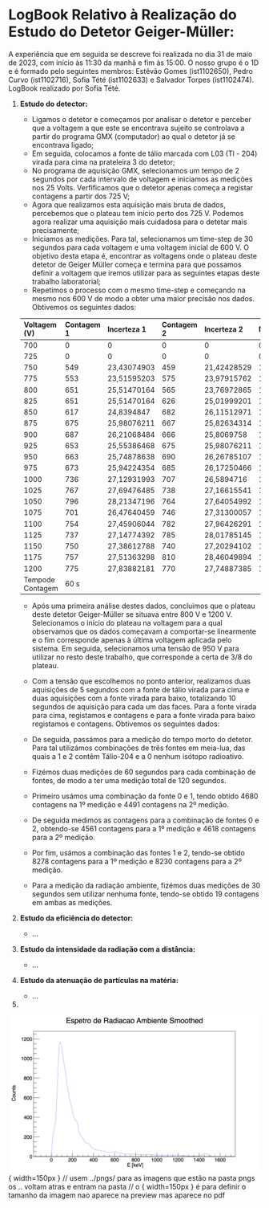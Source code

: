 # LogBook Relativo à Realização do Estudo do Detetor Geiger-Müller:

A experiência que em seguida se descreve foi realizada no dia 31 de maio de 2023, com início às 11:30 da manhã e fim às 15:00. O nosso grupo é o 1D e é formado pelo seguintes membros: Estêvão Gomes (ist1102650), Pedro Curvo (ist1102716), Sofia Tété (ist1102633) e Salvador Torpes (ist1102474). LogBook realizado por Sofia Tété.

1. **Estudo do detector:**
   - Ligamos o detetor e começamos por analisar o detetor e perceber que a voltagem a que este se encontrava sujeito se controlava a partir do programa GMX (computador) ao qual o detetor já se encontrava ligado;
   - Em seguida, colocamos a fonte de tálio marcada com L03 (Tl - 204) virada para cima na prateleira 3 do detetor;
   - No programa de aquisição GMX, selecionamos um tempo de 2 segundos por cada intervalo de voltagem e iniciamos as medições nos 25 Volts. Verfificamos que o detetor apenas começa a registar contagens a partir dos 725 V;
   - Agora que realizamos esta aquisição mais bruta de dados, percebemos que o plateau tem inicio perto dos 725 V. Podemos agora realizar uma aquisição mais cuidadosa para o detetar mais precisamente;
   - Iniciamos as medições. Para tal, selecionamos um time-step de 30 segundos para cada voltagem e uma voltagem inicial de 600 V. O objetivo desta etapa é, encontrar as voltagens onde o plateau deste detetor de Geiger Müller começa e termina para que possamos definir a voltagem que iremos utilizar para as seguintes etapas deste trabalho laboratorial;
   - Repetimos o processo com o mesmo time-step e começando na mesmo nos 600 V de modo a obter uma maior precisão nos dados. Obtivemos os seguintes dados:

   | Voltagem (V)     | Contagem 1 | Incerteza 1 | Contagem 2 | Incerteza 2 | N    | dN          | Taxa        | Incerteza da Taxa | True Rate   | d(True Rate) |
   |------------------|------------|-------------|------------|-------------|------|-------------|-------------|-------------------|-------------|--------------|
   | 700              | 0          | 0           | 0          | 0           | 0    | 0           | 0           | 0                 | 0           | 0,157631974  |
   | 725              | 0          | 0           | 0          | 0           | 0    | 0           | 0           | 0                 | 0           | 0,157631974  |
   | 750              | 549        | 23,43074903 | 459        | 21,42428529 | 1008 | 44,85503431 | 16,8        | 0,747583905       | 17,14850345 | 0,811944756  |
   | 775              | 553        | 23,51595203 | 575        | 23,97915762 | 1128 | 47,49510965 | 18,8        | 0,791585161       | 19,43641234 | 0,864498529  |
   | 800              | 651        | 25,51470164 | 565        | 23,76972865 | 1216 | 49,28443029 | 20,26666667 | 0,821407172       | 21,13715965 | 0,901040066  |
   | 825              | 651        | 25,51470164 | 626        | 25,01999201 | 1277 | 50,53469365 | 21,28333333 | 0,842244894       | 22,32768388 | 0,926825902  |
   | 850              | 617        | 24,8394847  | 682        | 26,11512971 | 1299 | 50,95461441 | 21,65       | 0,849243574       | 22,7594095  | 0,935629576  |
   | 875              | 675        | 25,98076211 | 667        | 25,82634314 | 1342 | 51,80710525 | 22,36666667 | 0,863451754       | 23,60687359 | 0,953486449  |
   | 900              | 687        | 26,21068484 | 666        | 25,8069758  | 1353 | 52,01766065 | 22,55       | 0,866961011       | 23,82444351 | 0,957937729  |
   | 925              | 653        | 25,55386468 | 675        | 25,98076211 | 1328 | 51,53462679 | 22,13333333 | 0,858910447       | 23,330425   | 0,947751043  |
   | 950              | 663        | 25,74878638 | 690        | 26,26785107 | 1353 | 52,01663745 | 22,55       | 0,866943958       | 23,82444351 | 0,9579194    |
   | 975              | 673        | 25,94224354 | 685        | 26,17250466 | 1358 | 52,1147482  | 22,63333333 | 0,868579137       | 23,92344396 | 0,959988134  |
   | 1000             | 736        | 27,12931993 | 707        | 26,5894716  | 1443 | 53,71879153 | 24,05       | 0,895313192       | 25,61656248 | 0,994236325  |
   | 1025             | 767        | 27,69476485 | 738        | 27,16615541 | 1505 | 54,86092026 | 25,08333333 | 0,914348671       | 26,86371167 | 1,018979841  |
   | 1050             | 796        | 28,21347196 | 764        | 27,64054992 | 1560 | 55,85402188 | 26          | 0,930900365       | 27,97876218 | 1,040751114  |
   | 1075             | 701        | 26,47640459 | 746        | 27,31300057 | 1447 | 53,78940516 | 24,11666667 | 0,896490086       | 25,69671212 | 0,995770547  |
   | 1100             | 754        | 27,45906044 | 782        | 27,96426291 | 1536 | 55,42332334 | 25,6        | 0,923722056       | 27,49118154 | 1,031277838  |
   | 1125             | 737        | 27,14774392 | 785        | 28,01785145 | 1522 | 55,16559537 | 25,36666667 | 0,91942659        | 27,20748478 | 1,025649204  |
   | 1150             | 750        | 27,38612788 | 740        | 27,20294102 | 1490 | 54,58906889 | 24,83333333 | 0,909817815       | 26,56103242 | 1,013054036  |
   | 1175             | 757        | 27,51363298 | 810        | 28,46049894 | 1567 | 55,97413193 | 26,11666667 | 0,932902199       | 28,12126993 | 1,043420011  |
   | 1200             | 775        | 27,83882181 | 770        | 27,74887385 | 1545 | 55,58769567 | 25,75       | 0,926461594       | 27,67383995 | 1,034878463  |
   | Tempode Contagem | 60 s       |             |            |             |      |             |             |                   |             |              |

   - Após uma primeira análise destes dados, concluimos que o plateau deste detetor Geiger-Müller se situava entre 800 V e 1200 V. Selecionamos o início do plateau na voltagem para a qual observamos que os dados começavam a comportar-se linearmente e o fim corresponde apenas à última voltagem aplicada pelo sistema. Em seguida, selecionamos uma tensão de 950 V para utilizar no resto deste trabalho, que corresponde a certa de 3/8 do plateau.
   - Com a tensão que escolhemos no ponto anterior, realizamos duas aquisições de 5 segundos com a fonte de tálio virada para cima e duas aquisições com a fonte virada para baixo, totalizando 10 segundos de aquisição para cada um das faces. Para a fonte virada para cima, registamos e contagens e para a fonte virada para baixo registamos e contagens. Obtivemos os seguintes dados:



   - De seguida, passámos para a medição do tempo morto do detetor. Para tal utilizámos combinações de três fontes em meia-lua, das quais a 1 e 2 contêm Tálio-204 e a 0 nenhum isótopo radioativo.
   - Fizémos duas medições de 60 segundos para cada combinação de fontes, de modo a ter uma medição total de 120 segundos.
   - Primeiro usámos uma combinação da fonte 0 e 1, tendo obtido 4680 contagens na 1º medição e 4491 contagens na 2º medição.
   - De seguida medimos as contagens para a combinação de fontes 0 e 2, obtendo-se 4561 contagens para a 1º medição e 4618 contagens para a 2º medição.
   - Por fim, usámos a combinação das fontes 1 e 2, tendo-se obtido 8278 contagens para a 1º medição e 8230 contagens para a 2º medição.
   - Para a medição da radiação ambiente, fizémos duas medições de 30 segundos sem utilizar nenhuma fonte, tendo-se obtido 19 contagens em ambas as medições.
2. **Estudo da eficiência do detector:**
   - ...
3. **Estudo da intensidade da radiação com a distância:**
   - ...
4. **Estudo da atenuação de partículas na matéria:**
   - ...
5. 

![this is a image ](../../Gama/Graphs/Espetro_Ambiente_Smoothed.png){ width=150px }
// usem ../pngs/ para as imagens que estão na pasta pngs os .. voltam atras e entram na pasta 
// o { width=150px } é para definir o tamanho da imagem nao aparece na preview mas aparece no pdf
